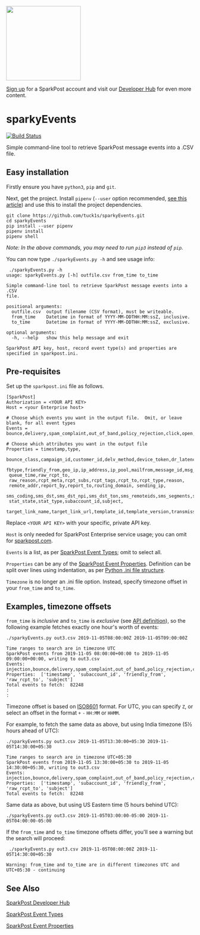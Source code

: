 <a href="https://www.sparkpost.com"><img src="https://www.sparkpost.com/sites/default/files/attachments/SparkPost_Logo_2-Color_Gray-Orange_RGB.svg" width="200px"/></a>

[Sign up](https://app.sparkpost.com/join?plan=free-0817?src=Social%20Media&sfdcid=70160000000pqBb&pc=GitHubSignUp&utm_source=github&utm_medium=social-media&utm_campaign=github&utm_content=sign-up) for a SparkPost account and visit our [Developer Hub](https://developers.sparkpost.com) for even more content.

# sparkyEvents
[![Build Status](https://travis-ci.org/tuck1s/sparkyEvents.svg?branch=master)](https://travis-ci.org/tuck1s/sparkyEvents)

Simple command-line tool to retrieve SparkPost message events into a .CSV file.


## Easy installation

Firstly ensure you have `python3`, `pip` and `git`.

Next, get the project. Install `pipenv` (`--user` option recommended, [see this article](https://stackoverflow.com/questions/42988977/what-is-the-purpose-pip-install-user)) and use this to install the project dependencies.
```
git clone https://github.com/tuck1s/sparkyEvents.git
cd sparkyEvents
pip install --user pipenv
pipenv install
pipenv shell
```
_Note: In the above commands, you may need to run `pip3` instead of `pip`._

You can now type `./sparkyEvents.py -h` and see usage info:

```
 ./sparkyEvents.py -h
usage: sparkyEvents.py [-h] outfile.csv from_time to_time

Simple command-line tool to retrieve SparkPost message events into a .CSV
file.

positional arguments:
  outfile.csv  output filename (CSV format), must be writeable.
  from_time    Datetime in format of YYYY-MM-DDTHH:MM:ssZ, inclusive.
  to_time      Datetime in format of YYYY-MM-DDTHH:MM:ssZ, exclusive.

optional arguments:
  -h, --help   show this help message and exit

SparkPost API key, host, record event type(s) and properties are specified in sparkpost.ini.
```

## Pre-requisites
Set up the `sparkpost.ini` file as follows.
  
```
[SparkPost]
Authorization = <YOUR API KEY>
Host = <your Enterprise host>

# Choose which events you want in the output file.  Omit, or leave blank, for all event types
Events = bounce,delivery,spam_complaint,out_of_band,policy_rejection,click,open,generation_failure,generation_rejection,list_unsubscribe,link_unsubscribe

# Choose which attributes you want in the output file
Properties = timestamp,type,
 bounce_class,campaign_id,customer_id,delv_method,device_token,dr_latency,error_code,event_id,
 fbtype,friendly_from,geo_ip,ip_address,ip_pool,mailfrom,message_id,msg_from,msg_size,num_retries,
 queue_time,raw_rcpt_to,
 raw_reason,rcpt_meta,rcpt_subs,rcpt_tags,rcpt_to,rcpt_type,reason,
 remote_addr,report_by,report_to,routing_domain, sending_ip,
 sms_coding,sms_dst,sms_dst_npi,sms_dst_ton,sms_remoteids,sms_segments,sms_src,sms_src_npi,sms_src_ton,sms_text,
 stat_state,stat_type,subaccount_id,subject,
 target_link_name,target_link_url,template_id,template_version,transmission_id,user_agent,user_str
```

Replace `<YOUR API KEY>` with your specific, private API key. 

`Host` is only needed for SparkPost Enterprise service usage; you can omit for [sparkpost.com](https://www.sparkpost.com/).

`Events` is a list, as per [SparkPost Event Types](https://developers.sparkpost.com/api/message-events.html#message-events-message-events-get); omit to select all.

`Properties` can be any of the [SparkPost Event Properties](https://www.sparkpost.com/docs/tech-resources/webhook-event-reference/). Definition can be split over lines 
using indentation, as per [Python .ini file structure](https://docs.python.org/3/library/configparser.html#supported-ini-file-structure).

`Timezone` is no longer an .ini file option. Instead, specify timezone offset in your `from_time` and `to_time`.

## Examples, timezone offsets

`from_time` is *inclusive* and `to_time` is *exclusive* (see [API definition](https://developers.sparkpost.com/api/events/#events-get-search-for-message-events)), so the following example fetches exactly one hour's worth of events:

`./sparkyEvents.py out3.csv 2019-11-05T08:00:00Z 2019-11-05T09:00:00Z`
```
Time ranges to search are in timezone UTC
SparkPost events from 2019-11-05 08:00:00+00:00 to 2019-11-05 09:00:00+00:00, writing to out3.csv
Events:      injection,bounce,delivery,spam_complaint,out_of_band,policy_rejection,click,open,generation_failure,generation_rejection,list_unsubscribe,link_unsubscribe
Properties:  ['timestamp', 'subaccount_id', 'friendly_from', 'raw_rcpt_to', 'subject']
Total events to fetch:  82248
:
:
```

Timezone offset is based on [ISO8601](https://en.wikipedia.org/wiki/ISO_8601#Dates) format. For UTC, you can specify `Z`, or select an offset in the format `+` `-` `HH:MM` or `HHMM`.

For example, to fetch the same data as above, but using India timezone (5½ hours ahead of UTC):

`./sparkyEvents.py out3.csv 2019-11-05T13:30:00+05:30 2019-11-05T14:30:00+05:30`

```
Time ranges to search are in timezone UTC+05:30
SparkPost events from 2019-11-05 13:30:00+05:30 to 2019-11-05 14:30:00+05:30, writing to out3.csv
Events:      injection,bounce,delivery,spam_complaint,out_of_band,policy_rejection,click,open,generation_failure,generation_rejection,list_unsubscribe,link_unsubscribe
Properties:  ['timestamp', 'subaccount_id', 'friendly_from', 'raw_rcpt_to', 'subject']
Total events to fetch:  82248
```

Same data as above, but using US Eastern time (5 hours behind UTC):

`./sparkyEvents.py out3.csv 2019-11-05T03:00:00-05:00 2019-11-05T04:00:00-05:00`

If the `from_time` and `to_time` timezone offsets differ, you'll see a warning but the search will proceed:

` ./sparkyEvents.py out3.csv 2019-11-05T08:00:00Z 2019-11-05T14:30:00+05:30`

```
Warning: from_time and to_time are in different timezones UTC and UTC+05:30 - continuing
```

## See Also
[SparkPost Developer Hub](https://developers.sparkpost.com/)

[SparkPost Event Types](https://developers.sparkpost.com/api/events/#header-event-types)

[SparkPost Event Properties](https://www.sparkpost.com/docs/tech-resources/webhook-event-reference/)

